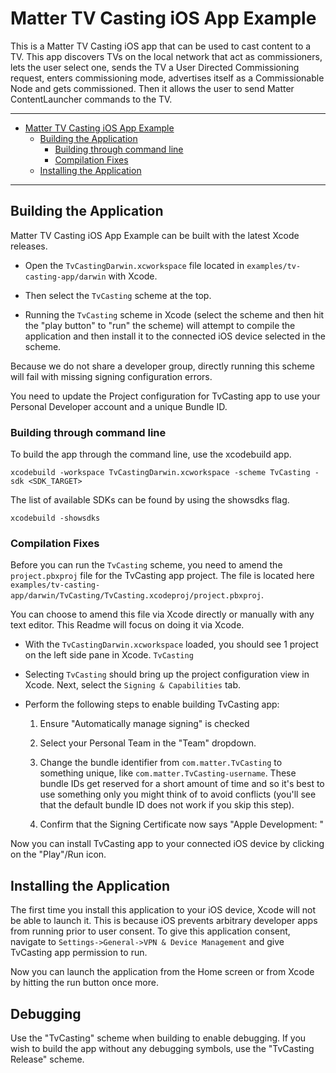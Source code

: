 # Matter TV Casting iOS App Example

This is a Matter TV Casting iOS app that can be used to cast content to a TV.
This app discovers TVs on the local network that act as commissioners, lets the
user select one, sends the TV a User Directed Commissioning request, enters
commissioning mode, advertises itself as a Commissionable Node and gets
commissioned. Then it allows the user to send Matter ContentLauncher commands to
the TV.

---

-   [Matter TV Casting iOS App Example](#matter-tv-casting-ios-app-example)
    -   [Building the Application](#building-the-application)
        -   [Building through command line](#building-through-command-line)
        -   [Compilation Fixes](#compilation-fixes)
    -   [Installing the Application](#installing-the-application)

---

## Building the Application

Matter TV Casting iOS App Example can be built with the latest Xcode releases.

-   Open the `TvCastingDarwin.xcworkspace` file located in
    `examples/tv-casting-app/darwin` with Xcode.

-   Then select the `TvCasting` scheme at the top.

-   Running the `TvCasting` scheme in Xcode (select the scheme and then hit the
    "play button" to "run" the scheme) will attempt to compile the application
    and then install it to the connected iOS device selected in the scheme.

Because we do not share a developer group, directly running this scheme will
fail with missing signing configuration errors.

You need to update the Project configuration for TvCasting app to use your
Personal Developer account and a unique Bundle ID.

### Building through command line

To build the app through the command line, use the xcodebuild app.

```shell
xcodebuild -workspace TvCastingDarwin.xcworkspace -scheme TvCasting -sdk <SDK_TARGET>
```

The list of available SDKs can be found by using the showsdks flag.

```shell
xcodebuild -showsdks
```

### Compilation Fixes

Before you can run the `TvCasting` scheme, you need to amend the
`project.pbxproj` file for the TvCasting app project. The file is located here
`examples/tv-casting-app/darwin/TvCasting/TvCasting.xcodeproj/project.pbxproj`.

You can choose to amend this file via Xcode directly or manually with any text
editor. This Readme will focus on doing it via Xcode.

-   With the `TvCastingDarwin.xcworkspace` loaded, you should see 1 project on
    the left side pane in Xcode. `TvCasting`

-   Selecting `TvCasting` should bring up the project configuration view in
    Xcode. Next, select the `Signing & Capabilities` tab.

-   Perform the following steps to enable building TvCasting app:

    1. Ensure "Automatically manage signing" is checked

    2. Select your Personal Team in the "Team" dropdown.

    3. Change the bundle identifier from `com.matter.TvCasting` to something
       unique, like `com.matter.TvCasting-username`. These bundle IDs get
       reserved for a short amount of time and so it's best to use something
       only you might think of to avoid conflicts (you'll see that the default
       bundle ID does not work if you skip this step).

    4. Confirm that the Signing Certificate now says "Apple Development:
       <your personal account>"

Now you can install TvCasting app to your connected iOS device by clicking on
the "Play"/Run icon.

## Installing the Application

The first time you install this application to your iOS device, Xcode will not
be able to launch it. This is because iOS prevents arbitrary developer apps from
running prior to user consent. To give this application consent, navigate to
`Settings->General->VPN & Device Management` and give TvCasting app permission
to run.

Now you can launch the application from the Home screen or from Xcode by hitting
the run button once more.

## Debugging

Use the "TvCasting" scheme when building to enable debugging. If you wish to
build the app without any debugging symbols, use the "TvCasting Release" scheme.

